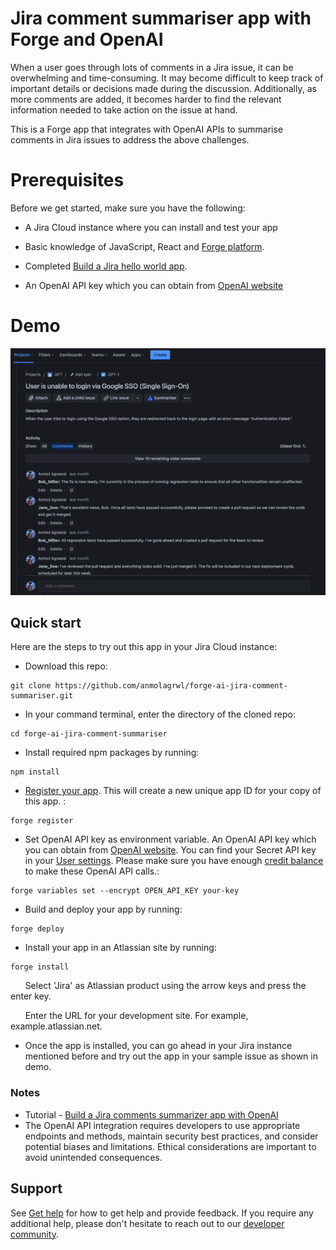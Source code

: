 # Jira comment summariser app with Forge and OpenAI

When a user goes through lots of comments in a Jira issue, it can be overwhelming and time-consuming. It may become difficult to keep track of important details or decisions made during the discussion. Additionally, as more comments are added, it becomes harder to find the relevant information needed to take action on the issue at hand. 

This is a Forge app that integrates with OpenAI APIs to summarise comments in Jira issues to address the above challenges.

# Prerequisites
Before we get started, make sure you have the following:

- A Jira Cloud instance where you can install and test your app

- Basic knowledge of JavaScript, React and [Forge platform](https://developer.atlassian.com/platform/forge/getting-started/).

- Completed [Build a Jira hello world app](https://developer.atlassian.com/platform/forge/build-a-hello-world-app-in-jira/).

- An OpenAI API key which you can obtain from [OpenAI website](https://platform.openai.com/docs/api-reference/introduction)

# Demo

![Demo of Jira comment summariser app](./summariser-demo.gif)


## Quick start

Here are the steps to try out this app in your Jira Cloud instance:

- Download this repo:

```
git clone https://github.com/anmolagrwl/forge-ai-jira-comment-summariser.git
```

- In your command terminal, enter the directory of the cloned repo:
```
cd forge-ai-jira-comment-summariser
```

- Install required npm packages by running:
```
npm install
```

- [Register your app](https://developer.atlassian.com/platform/forge/cli-reference/register/#description). This will create a new unique app ID for your copy of this app. :
```
forge register
```

- Set OpenAI API key as environment variable. An OpenAI API key which you can obtain from [OpenAI website](https://platform.openai.com/docs/api-reference/introduction). You can find your Secret API key in your [User settings](https://platform.openai.com/account/api-keys). Please make sure you have enough [credit balance](https://platform.openai.com/account/billing/overview) to make these OpenAI API calls.:
```
forge variables set --encrypt OPEN_API_KEY your-key
```

- Build and deploy your app by running:
```
forge deploy
```

- Install your app in an Atlassian site by running:
```
forge install
```
&nbsp; &nbsp; &nbsp; Select 'Jira' as Atlassian product using the arrow keys and press the enter key.

&nbsp; &nbsp; &nbsp; Enter the URL for your development site. For example, example.atlassian.net.

- Once the app is installed, you can go ahead in your Jira instance mentioned before and try out the app in your sample issue as shown in demo.

### Notes

- Tutorial - [Build a Jira comments summarizer app with OpenAI](https://developer.atlassian.com/platform/forge/build-jira-comments-summarizer-with-openai/)
- The OpenAI API integration requires developers to use appropriate endpoints and methods, maintain security best practices, and consider potential biases and limitations. Ethical considerations are important to avoid unintended consequences.

## Support

See [Get help](https://developer.atlassian.com/platform/forge/get-help/) for how to get help and provide feedback.
If you require any additional help, please don't hesitate to reach out to our [developer community](https://community.developer.atlassian.com/).
